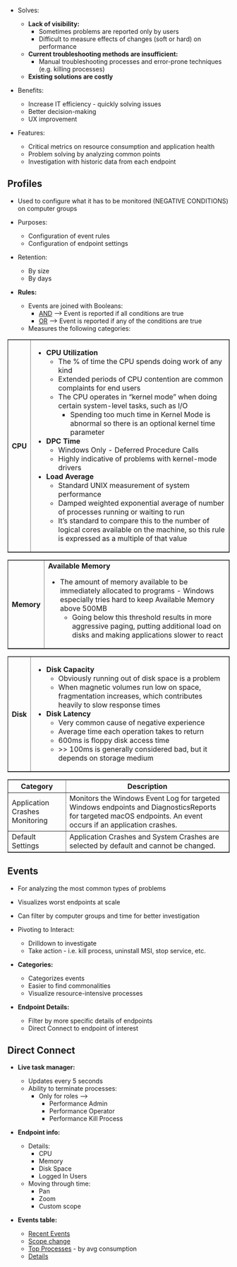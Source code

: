 
- Solves:
	- **Lack of visibility:**
		- Sometimes problems are reported only by users
		- Difficult to measure effects of changes (soft or hard) on performance
	- **Current troubleshooting methods are insufficient:**
		- Manual troubleshooting processes and error-prone techniques (e.g. killing processes)
	- **Existing solutions are costly**

- Benefits:
	- Increase IT efficiency - quickly solving issues
	- Better decision-making
	- UX improvement

- Features:
	- Critical metrics on resource consumption and application health
	- Problem solving by analyzing common points
	- Investigation with historic data from each endpoint

<h2>Profiles</h2>

- Used to configure what it has to be monitored (NEGATIVE CONDITIONS) on computer groups
- Purposes:
	- Configuration of event rules
	- Configuration of endpoint settings
- Retention:
	- By size
	- By days

- **Rules:**
	- Events are joined with Booleans:
		- <u>AND</u> --> Event is reported if all conditions are true
		- <u>OR</u> --> Event is reported if any of the conditions are true
	- Measures the following categories:

<table border="1">
    <tr>
        <th>CPU</th>
        <td>
            <ul>
                <li><strong>CPU Utilization</strong>
                    <ul>
                        <li>The % of time the CPU spends doing work of any kind</li>
                        <li>Extended periods of CPU contention are common complaints for end users</li>
                        <li>The CPU operates in “kernel mode” when doing certain system-level tasks, such as I/O
                            <ul>
                                <li>Spending too much time in Kernel Mode is abnormal so there is an optional kernel time parameter</li>
                            </ul>
                        </li>
                    </ul>
                </li>
                <li><strong>DPC Time</strong>
                    <ul>
                        <li>Windows Only - Deferred Procedure Calls</li>
                        <li>Highly indicative of problems with kernel-mode drivers</li>
                    </ul>
                </li>
                <li><strong>Load Average</strong>
                    <ul>
                        <li>Standard UNIX measurement of system performance</li>
                        <li>Damped weighted exponential average of number of processes running or waiting to run</li>
                        <li>It’s standard to compare this to the number of logical cores available on the machine, so this rule is expressed as a multiple of that value</li>
                    </ul>
                </li>
            </ul>
        </td>
    </tr>
</table>



<table border="1">
    <tr>
        <th>Memory</th>
        <td>
            <strong>Available Memory</strong>
            <ul>
                <li>The amount of memory available to be immediately allocated to programs - Windows especially tries hard to keep Available Memory above 500MB
                    <ul>
                        <li>Going below this threshold results in more aggressive paging, putting additional load on disks and making applications slower to react</li>
                    </ul>
                </li>
            </ul>
        </td>
    </tr>
</table>


<table border="1">
    <tr>
        <th>Disk</th>
        <td>
            <ul>
                <li><strong>Disk Capacity</strong>
                    <ul>
                        <li>Obviously running out of disk space is a problem</li>
                        <li>When magnetic volumes run low on space, fragmentation increases, which contributes heavily to slow response times</li>
                    </ul>
                </li>
                <li><strong>Disk Latency</strong>
                    <ul>
                        <li>Very common cause of negative experience</li>
                        <li>Average time each operation takes to return</li>
                        <li>600ms is floppy disk access time</li>
                        <li>>&gt; 100ms is generally considered bad, but it depends on storage medium</li>
                    </ul>
                </li>
            </ul>
        </td>
    </tr>
</table>


<table border="1">
    <tr>
        <th>Category</th>
        <th>Description</th>
    </tr>
    <tr>
        <td>Application Crashes Monitoring</td>
        <td>Monitors the Windows Event Log for targeted Windows endpoints and DiagnosticsReports for targeted macOS endpoints. An event occurs if an application crashes.</td>
    </tr>
    <tr>
        <td>Default Settings</td>
        <td>Application Crashes and System Crashes are selected by default and cannot be changed.</td>
    </tr>
</table>

<h2>Events</h2>

- For analyzing the most common types of problems
- Visualizes worst endpoints at scale
- Can filter by computer groups and time for better investigation
- Pivoting to Interact:
	- Drilldown to investigate
	- Take action - i.e. kill process, uninstall MSI, stop service, etc.

- **Categories:**
	- Categorizes events
	- Easier to find commonalities
	- Visualize resource-intensive processes

- **Endpoint Details:**
	- Filter by more specific details of endpoints
	- Direct Connect to endpoint of interest

<h2>Direct Connect</h2>

- **Live task manager:**
	- Updates every 5 seconds
	- Ability to terminate processes:
		- Only for roles -->
			- Performance Admin
			- Performance Operator
			- Performance Kill Process

- **Endpoint info:**
	- Details:
		- CPU
		- Memory
		- Disk Space
		- Logged In Users
	- Moving through time:
		- Pan
		- Zoom
		- Custom scope

- **Events table:**
	- <u>Recent Events</u>
	- <u>Scope change</u>
	- <u>Top Processes</u> - by avg consumption
	- <u>Details</u>

